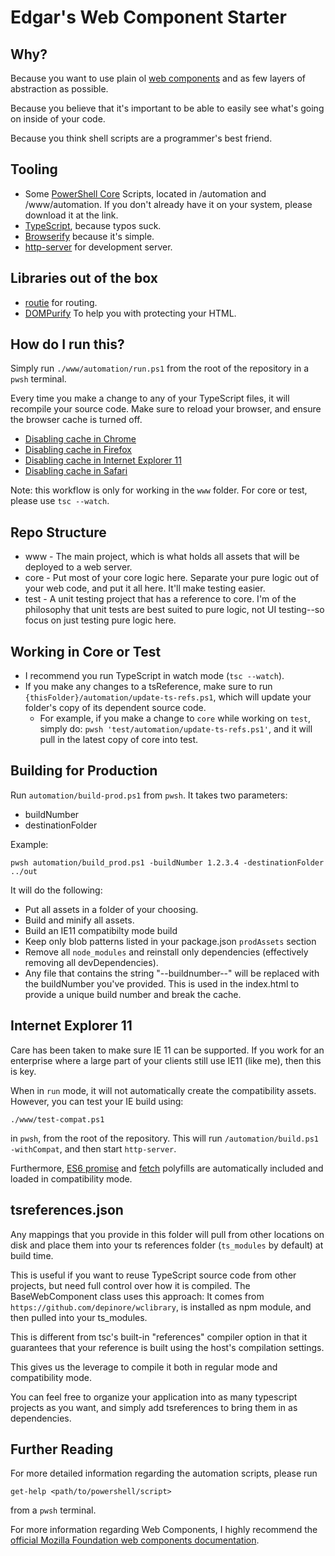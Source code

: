 # Edgar's Web Component Starter #

## Why? ##

Because you want to use plain ol [web components](https://developer.mozilla.org/en-US/docs/Web/Web_Components) and as few layers of abstraction as possible.  

Because you believe that it's important to be able to easily see what's going on inside of your code.  

Because you think shell scripts are a programmer's best friend.

## Tooling ##
* Some [PowerShell Core](https://github.com/powershell/powershell) Scripts, located in /automation and /www/automation.  If you don't already have it on your system, please download it at the link.
* [TypeScript](https://www.typescriptlang.org/), because typos suck.
* [Browserify](http://browserify.org) because it's simple.
* [http-server](https://www.npmjs.com/package/http-server) for development server.

## Libraries out of the box ##
* [routie](https://github.com/jgallen23/routie) for routing.
* [DOMPurify](https://github.com/cure53/DOMPurify) To help you with protecting your HTML.

## How do I run this? ##

Simply run `./www/automation/run.ps1` from the root of the repository in a `pwsh` terminal.

Every time you make a change to any of your TypeScript files, it will recompile your source code.  Make sure to reload your browser, and ensure the browser cache is turned off.
* [Disabling cache in Chrome](https://www.technipages.com/google-chrome-how-to-completely-disable-cache)
* [Disabling cache in Firefox](https://dzone.com/articles/how-turn-firefox-browser-cache)
* [Disabling cache in Internet Explorer 11](https://stackoverflow.com/questions/18083239/what-happened-to-always-refresh-from-server-in-ie11-developer-tools)
* [Disabling cache in Safari](https://forums.developer.apple.com/thread/87664)

Note: this workflow is only for working in the `www` folder.  For core or test, please use `tsc --watch`.

## Repo Structure ##
* www - The main project, which is what holds all assets that will be deployed to a web server.
* core - Put most of your core logic here.  Separate your pure logic out of your web code, and put it all here.  It'll make testing easier.
* test - A unit testing project that has a reference to core.  I'm of the philosophy that unit tests are best suited to pure logic, not UI testing--so focus on just testing pure logic here.

## Working in Core or Test ##
* I recommend you run TypeScript in watch mode (`tsc --watch`).
* If you make any changes to a tsReference, make sure to run `{thisFolder}/automation/update-ts-refs.ps1`, which will update your folder's copy of its dependent source code.
  * For example, if you make a change to `core` while working on `test`, simply do: `pwsh 'test/automation/update-ts-refs.ps1'`, and it will pull in the latest copy of core into test.

## Building for Production ##
Run `automation/build-prod.ps1` from `pwsh`.  It takes two parameters:
* buildNumber
* destinationFolder

Example: 
~~~
pwsh automation/build_prod.ps1 -buildNumber 1.2.3.4 -destinationFolder ../out
~~~

It will do the following:
* Put all assets in a folder of your choosing.
* Build and minify all assets.
* Build an IE11 compatibilty mode build
* Keep only blob patterns listed in your package.json `prodAssets` section
* Remove all `node_modules` and reinstall only dependencies (effectively removing all devDependencies).
* Any file that contains the string "--buildnumber--" will be replaced with the buildNumber you've provided.  This is used in the index.html to provide a unique build number and break the cache.

## Internet Explorer 11 ##
Care has been taken to make sure IE 11 can be supported.  If you work for an enterprise where a large part of your clients still use IE11 (like me), then this is key.

When in `run` mode, it will not automatically create the compatibility assets.  However, you can test your IE build using:
~~~
./www/test-compat.ps1
~~~
in `pwsh`, from the root of the repository.  This will run `/automation/build.ps1 -withCompat`, and then start `http-server`.

Furthermore, [ES6 promise](https://www.npmjs.com/package/es6-promise) and [fetch](https://github.com/github/fetch) polyfills are automatically included and loaded in compatibility mode.

## tsreferences.json ##
Any mappings that you provide in this folder will pull from other locations on disk and place them into your ts references folder (`ts_modules` by default) at build time.

This is useful if you want to reuse TypeScript source code from other projects, but need full control over how it is compiled.  The BaseWebComponent class uses this approach: It comes from `https://github.com/depinore/wclibrary`, is installed as npm module, and then pulled into your ts_modules.

This is different from tsc's built-in "references" compiler option in that it guarantees that your reference is built using the host's compilation settings.

This gives us the leverage to compile it both in regular mode and compatibility mode.

You can feel free to organize your application into as many typescript projects as you want, and simply add tsreferences to bring them in as dependencies.

## Further Reading ##

For more detailed information regarding the automation scripts, please run
```
get-help <path/to/powershell/script>
```
from a `pwsh` terminal.  

For more information regarding Web Components, I highly recommend the [official Mozilla Foundation web components documentation](https://developer.mozilla.org/en-US/docs/Web/Web_Components).